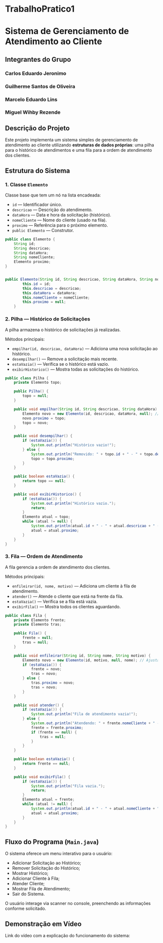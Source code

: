 # TrabalhoPratico1
# Sistema de Gerenciamento de Atendimento ao Cliente

## Integrantes do Grupo
### Carlos Eduardo Jeronimo
### Guilherme Santos de Oliveira
### Marcelo Eduardo Lins
### Miguel Wihby Rezende

## Descrição do Projeto

Este projeto implementa um sistema simples de gerenciamento de atendimento ao cliente utilizando **estruturas de dados próprias**: uma pilha para o histórico de atendimentos e uma fila para a ordem de atendimento dos clientes.

## Estrutura do Sistema

### 1. Classe `Elemento`
Classe base que tem um nó na lista encadeada:
- `id` — Identificador único.
- `descricao` — Descrição do atendimento.
- `dataHora` — Data e hora da solicitação (histórico).
- `nomeCliente` — Nome do cliente (usado na fila).
- `proximo` — Referência para o próximo elemento.
- `public Elemento` — Construtor.

```java
public class Elemento {
    String id;
    String descricao;
    String dataHora;
    String nomeCliente;
    Elemento proximo;
}


public Elemento(String id, String descricao, String dataHora, String nomeCliente) {
        this.id = id;
        this.descricao = descricao;
        this.dataHora = dataHora;
        this.nomeCliente = nomeCliente;
        this.proximo = null;
    }
```


### 2. Pilha — Histórico de Solicitações

A pilha armazena o histórico de solicitações já realizadas.  

Métodos principais:
- `empilhar(id, descricao, dataHora)` — Adiciona uma nova solicitação ao histórico.
- `desempilhar()` — Remove a solicitação mais recente.
- `estaVazia()` — Verifica se o histórico está vazio.
- `exibirHistorico()` — Mostra todas as solicitações do histórico.


```java
public class Pilha {
    private Elemento topo;

    public Pilha() {
        topo = null;
    }

    public void empilhar(String id, String descricao, String dataHora) {
        Elemento novo = new Elemento(id, descricao, dataHora, null); // Adicionado null para nomeCliente
        novo.proximo = topo;
        topo = novo;
    }

    public void desempilhar() {
        if (estaVazia()) {
            System.out.println("Histórico vazio!");
        } else {
            System.out.println("Removido: " + topo.id + " - " + topo.descricao);
            topo = topo.proximo;
        }
    }

    public boolean estaVazia() {
        return topo == null;
    }

    public void exibirHistorico() {
        if (estaVazia()) {
            System.out.println("Histórico vazio.");
            return;
        }
        Elemento atual = topo;
        while (atual != null) {
            System.out.println(atual.id + " - " + atual.descricao + " (" + atual.dataHora + ")");
            atual = atual.proximo;
        }
    }
}
```


### 3. Fila — Ordem de Atendimento

A fila gerencia a ordem de atendimento dos clientes.

Métodos principais:
- `enfileirar(id, nome, motivo)` — Adiciona um cliente à fila de atendimento.
- `atender()` — Atende o cliente que está na frente da fila.
- `estaVazia()` — Verifica se a fila está vazia.
- `exibirFila()` — Mostra todos os clientes aguardando.


```java
public class Fila {
    private Elemento frente;
    private Elemento tras;

    public Fila() {
        frente = null;
        tras = null;
    }

    public void enfileirar(String id, String nome, String motivo) {
        Elemento novo = new Elemento(id, motivo, null, nome); // Ajustado a ordem dos parâmetros
        if (estaVazia()) {
            frente = novo;
            tras = novo;
        } else {
            tras.proximo = novo;
            tras = novo;
        }
    }

    public void atender() {
        if (estaVazia()) {
            System.out.println("Fila de atendimento vazia!");
        } else {
            System.out.println("Atendendo: " + frente.nomeCliente + " - " + frente.descricao);
            frente = frente.proximo;
            if (frente == null) {
                tras = null;
            }
        }
    }

    public boolean estaVazia() {
        return frente == null;
    }

    public void exibirFila() {
        if (estaVazia()) {
            System.out.println("Fila vazia.");
            return;
        }
        Elemento atual = frente;
        while (atual != null) {
            System.out.println(atual.id + " - " + atual.nomeCliente + ": " + atual.descricao);
            atual = atual.proximo;
        }
    }
}
```


## Fluxo do Programa (`Main.java`)

O sistema oferece um menu interativo para o usuário:

- Adicionar Solicitação ao Histórico;
- Remover Solicitação do Histórico;
- Mostrar Histórico;
- Adicionar Cliente à Fila;
- Atender Cliente;
- Mostrar Fila de Atendimento;
- Sair do Sistema.

O usuário interage via scanner no console, preenchendo as informações conforme solicitado.

## Demonstração em Vídeo

Link do vídeo com a explicação do funcionamento do sistema:  
